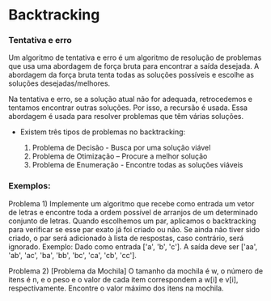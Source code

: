 # Backtracking 

### Tentativa e erro

Um algoritmo de tentativa e erro é um algoritmo de resolução de problemas que usa uma abordagem de força bruta para encontrar a saída desejada. A abordagem da força bruta tenta todas as soluções possíveis e escolhe as soluções desejadas/melhores.


Na tentativa e erro, se a solução atual não for adequada, retrocedemos e tentamos encontrar outras soluções. Por isso, a recursão é usada. Essa abordagem é usada para resolver problemas que têm várias soluções.

* Existem três tipos de problemas no backtracking:

     1. Problema de Decisão - Busca por uma solução viável
     2. Problema de Otimização – Procure a melhor solução
     3. Problema de Enumeração - Encontre todas as soluções viáveis

### Exemplos: 

Problema 1) Implemente um algoritmo que recebe como entrada um vetor de letras e encontre toda a ordem possível de arranjos de um determinado conjunto de letras. Quando escolhemos um par, aplicamos o backtracking para verificar se esse par exato já foi criado ou não. Se ainda não tiver sido criado, o par será adicionado à lista de respostas, caso contrário, será ignorado.
            Exemplo: Dado como entrada ['a', 'b', 'c']. A saída deve ser ['aa', 'ab', 'ac', 'ba', 'bb', 'bc', 'ca', 'cb', 'cc']. 

Problema 2) [Problema da Mochila] O tamanho da mochila é w, o número de itens é n, e o peso e o valor de cada item correspondem a w[i] e v[i], respectivamente. Encontre o valor máximo dos itens na mochila.